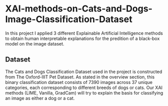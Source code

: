 # XAI-methods-on-Cats-and-Dogs-Image-Classification-Dataset
In this project I applied 3 different Explainable Artificial Intelligence methods to obtain human interpretable explanations for the predition of a black-box model on the image dataset. 

## Dataset
The Cats and Dogs Classification Dataset used in the project is constructed from The Oxford-IIIT Pet Dataset. As stated in the overview section, this binary classification dataset consists of 7390 images across 37 unique categories, each corresponding to different breeds of dogs or cats. Our XAI methods (LIME, Vanilla, GradCam) will try to explain the basis for classifying an image as either a dog or a cat.
